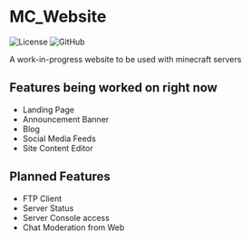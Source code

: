 # MC_Website
![License](https://img.shields.io/badge/license-MIT-FF0C63?style=for-the-badge) ![GitHub](https://img.shields.io/github/followers/RestedWickedDev?color=4078c0&label=Follow%20Me%20%3A%29&logo=GitHub&style=for-the-badge)

A work-in-progress website to be used with minecraft servers


## Features being worked on right now

- Landing Page
- Announcement Banner
- Blog
- Social Media Feeds
- Site Content Editor

## Planned Features

- FTP Client
- Server Status
- Server Console access
- Chat Moderation from Web